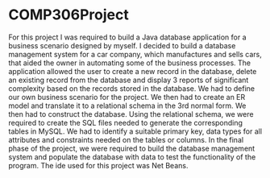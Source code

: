 # COMP306Project
For this project I was required to build a Java database application for a business scenario designed by myself. I decided to build a database management system for a 
car company, which manufactures and sells cars, that aided the owner in automating some of the business processes. The application allowed the user to create a new 
record in the database, delete an existing record from the database and display 3 reports of significant complexity based on the records stored in the database. 
We had to define our own business scenario for the project. We then had to create an ER model and translate it to a relational schema in the 3rd normal form. 
We then had to construct the database. Using the relational schema, we were required to create the SQL files needed to generate the corresponding tables in MySQL. 
We had to identify a suitable primary key, data types for all attributes and constraints needed on the tables or columns. In the final phase of the project, 
we were required to build the database management system and populate the database with data to test the functionality of the program. 
The ide used for this project was Net Beans.
